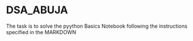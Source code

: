 # DSA_ABUJA
The task is to solve the pyython Basics Notebook following the instructions specified in the MARKDOWN
